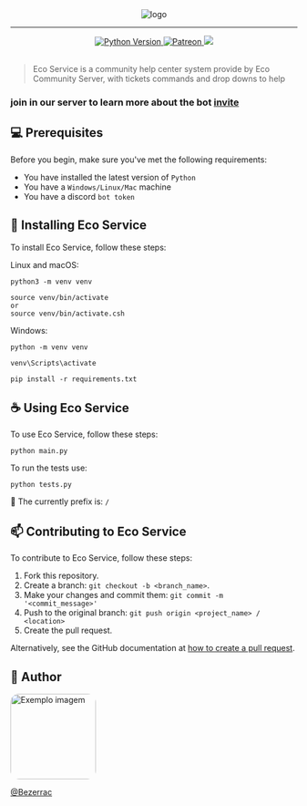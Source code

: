 <div align="center" dir="auto">
  <img src="https://i.postimg.cc/7LQ35kT2/ecoservice-banner.png" alt="logo">
</div>
  <hr>
 <div align="center" dir="auto">
  <a href="https://www.python.org/downloads/release/python-3910" rel="nofollow" target="_blank">
  <img src="https://img.shields.io/badge/Python-3776AB?style=for-the-badge&logo=python&logoColor=white" alt="Python Version">
  </a>
  <a href="https://www.patreon.com/Eco Service791/membership" rel="nofollow" target="_blank">
  <img src="https://img.shields.io/badge/-PATREON-FFF?style=for-the-badge&logo=patreon" alt="Patreon">
  </a>
  <a href="https://discord.com/invite/vuz6R2zPq6" target="_blank">
  <img src="https://img.shields.io/discord/941388532734361640?color=%237289DA&style=for-the-badge">
  </a>
  
 </div>
<br>

> Eco Service is a community help center system provide by Eco Community Server, with tickets commands and drop downs to help

<h3 dir="auto">
join in our server to learn more about the bot <a href="https://discord.com/invite/vuz6R2zPq6">invite</a>

## 💻 Prerequisites

Before you begin, make sure you've met the following requirements:

- You have installed the latest version of `Python`
- You have a `Windows/Linux/Mac` machine
- You have a discord `bot token`

## 🚀 Installing Eco Service

To install Eco Service, follow these steps:

Linux and macOS:

```
python3 -m venv venv

source venv/bin/activate
or
source venv/bin/activate.csh
```

Windows:

```
python -m venv venv

venv\Scripts\activate

pip install -r requirements.txt
```

## ☕ Using Eco Service

To use Eco Service, follow these steps:

```
python main.py
```

To run the tests use:

```
python tests.py
```

🔑 The currently prefix is: <code>/</code>

## 📫 Contributing to Eco Service

To contribute to Eco Service, follow these steps:

1. Fork this repository.
2. Create a branch: `git checkout -b <branch_name>`.
3. Make your changes and commit them: `git commit -m '<commit_message>'`
4. Push to the original branch: `git push origin <project_name> / <location>`
5. Create the pull request.

Alternatively, see the GitHub documentation at [how to create a pull request](https://help.github.com/en/github/collaborating-with-issues-and-pull-requests/creating-a-pull-request).

## 📝 Author

<img src="https://avatars.githubusercontent.com/u/41126326?v=4" width="150" style="border-radius:15px;" alt="Exemplo imagem">

[@Bezerrac](https://github.com/BezerraC)
